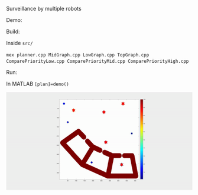 
Surveillance by multiple robots

Demo:

Build:

Inside `src/`

`mex planner.cpp MidGraph.cpp LowGraph.cpp TopGraph.cpp  ComparePriorityLow.cpp ComparePriorityMid.cpp ComparePriorityHigh.cpp`

Run:

In MATLAB
`[plan]=demo()`

![](demo.gif)
